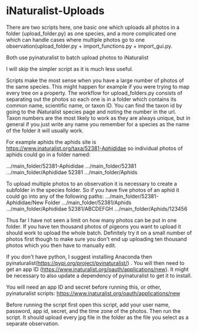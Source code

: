 # iNaturalist-Uploads

There are two scripts here, one basic one which uploads all photos in a folder (upload_folder.py) as one species, and a more complicated one which can handle cases where multiple photos go to one observation(upload_folder.py + import_functions.py + import_gui.py. 

Both use pyinaturalist to batch upload photos to iNaturalist

I will skip the simpler script as it is much less useful. 

Scripts make the most sense when you have a large number of photos of the same species. This might happen for example if you were trying to map every tree on a property. The workflow for upload_folders.py consists of separating out the photos so each one is in a folder which contains its common name, scientific name, or taxon ID. You can find the taxon id by going to the iNaturalist species page and noting the number in the url. Taxon numbers are the most likely to work as they are always unique, but in general if you just write any name you remember for a species as the name of the folder it will usually work. 

For example aphids the aphids site is https://www.inaturalist.org/taxa/52381-Aphididae so individual photos of aphids could go in a folder named:

.../main_folder/52381-Aphididae
.../main_folder/52381
.../main_folder/Aphididae 52381
.../main_folder/Aphids

To upload multiple photos to an observation it is necessary to create a subfolder in the species folder. So if you have five photos of an aphid it could go into any of the following paths:
.../main_folder/52381-Aphididae/New Folder
.../main_folder/52381/Aphids
.../main_folder/Aphididae 52381/ABCDEFGH
.../main_folder/Aphids/123456

Thus far I have not seen a limit on how many photos can be put in one folder. If you have ten thousand photos of pigeons you want to upload it should work to upload the whole batch. Definitely try it on a small number of photos first though to make sure you don't end up uploading ten thousand photos which you then have to manually edit. 

If you don't have python, I suggest installing Anaconda then pyinaturalist(https://pypi.org/project/pyinaturalist/) . You will 
then need to get an app ID (https://www.inaturalist.org/oauth/applications/new). It might be necessary to also update a 
dependency of pyinaturalist to get it to install. 

You will need an app ID and secret before running this, or other, pyinaturalist scripts:
https://www.inaturalist.org/oauth/applications/new

Before running the script first open this script, add your user name, password, app id, secret, and the time zone of the photos. 
Then run the script. It should upload every jpg file in the folder as the file you select as a separate observation.
